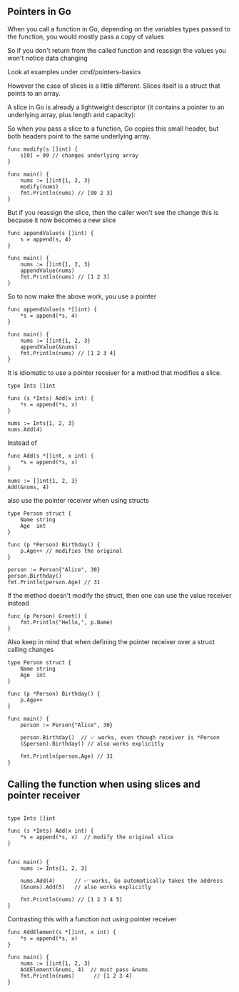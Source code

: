## Pointers in Go

When you call a function in Go, depending on the variables types
passed to the function, you would mostly pass a copy of values

So if you don't return from the called function and reassign the values
you won't notice data changing

Look at examples under cmd/pointers-basics


However the case of slices is a little different.
Slices itself is a struct that points to an array.

A slice in Go is already a lightweight descriptor (it contains a pointer to an underlying array, plus length and capacity):

So when you pass a slice to a function, Go copies this small header, but both headers point to the same underlying array.

```
func modify(s []int) {
    s[0] = 99 // changes underlying array
}

func main() {
    nums := []int{1, 2, 3}
    modify(nums)
    fmt.Println(nums) // [99 2 3]
}
```

But if you reassign the slice, then the caller won't see the change
this is because it now becomes a new slice 

```
func appendValue(s []int) {
    s = append(s, 4)
}

func main() {
    nums := []int{1, 2, 3}
    appendValue(nums)
    fmt.Println(nums) // [1 2 3]
}
```

So to now make the above work, you use a pointer 

```
func appendValue(s *[]int) {
    *s = append(*s, 4)
}

func main() {
    nums := []int{1, 2, 3}
    appendValue(&nums)
    fmt.Println(nums) // [1 2 3 4]
}

```

It is idiomatic to use a pointer receiver for a method that modifies a slice.

```
type Ints []int

func (s *Ints) Add(x int) {
    *s = append(*s, x)
}

nums := Ints{1, 2, 3}
nums.Add(4)
```

Instead of 

```
func Add(s *[]int, x int) {
    *s = append(*s, x)
}

nums := []int{1, 2, 3}
Add(&nums, 4)
```

also use the pointer receiver when using structs 

```
type Person struct {
    Name string
    Age  int
}

func (p *Person) Birthday() {
    p.Age++ // modifies the original
}

person := Person{"Alice", 30}
person.Birthday()
fmt.Println(person.Age) // 31
```

If the method doesn't modify the struct, then one can use the value receiver instead
```
func (p Person) Greet() {
    fmt.Println("Hello,", p.Name)
}
```

Also keep in mind that when defining the pointer receiver over a struct 
calling changes 

```
type Person struct {
    Name string
    Age  int
}

func (p *Person) Birthday() {
    p.Age++
}

func main() {
    person := Person{"Alice", 30}

    person.Birthday()  // ✅ works, even though receiver is *Person
    (&person).Birthday() // also works explicitly

    fmt.Println(person.Age) // 31
}
```

## Calling the function when using slices and pointer receiver

```

type Ints []int

func (s *Ints) Add(x int) {
    *s = append(*s, x)  // modify the original slice
}


func main() {
    nums := Ints{1, 2, 3}

    nums.Add(4)      // ✅ works, Go automatically takes the address
    (&nums).Add(5)   // also works explicitly

    fmt.Println(nums) // [1 2 3 4 5]
}

```

Contrasting this with a function not using pointer receiver 

```
func AddElement(s *[]int, x int) {
    *s = append(*s, x)
}

func main() {
    nums := []int{1, 2, 3}
    AddElement(&nums, 4)  // must pass &nums
    fmt.Println(nums)      // [1 2 3 4]
}
```